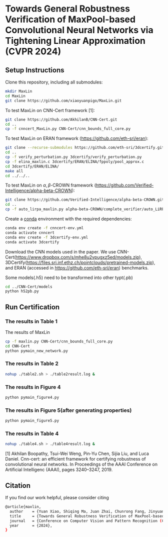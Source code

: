 
# Towards General Robustness Verification of MaxPool-based Convolutional Neural Networks via Tightening Linear Approximation (CVPR 2024)
## Setup Instructions

Clone this repository, including all submodules:
```bash
mkdir MaxLin
cd MaxLin
git clone https://github.com/xiaoyuanpigo/MaxLin.git
```

To test MaxLin on CNN-Cert framework [1]:
```bash
git clone https://github.com/AkhilanB/CNN-Cert.git
cd ..
cp -f cnncert_MaxLin.py CNN-Cert/cnn_bounds_full_core.py
```

To test MaxLin on ERAN framework (https://github.com/eth-sri/eran):
```bash
git clone --recurse-submodules https://github.com/eth-sri/3dcertify.git
cd ..
cp -f verify_perturbation.py 3dcertify/verify_perturbation.py 
cp -f elina_maxlin.c 3dcertify/ERAN/ELINA/fppoly/pool_approx.c
cd 3dcertify/ERAN/ELINA/
make all
cd ../../..
```

To test MaxLin on $\alpha,\beta$-CROWN framework (https://github.com/Verified-Intelligence/alpha-beta-CROWN):
```bash
git clone https://github.com/Verified-Intelligence/alpha-beta-CROWN.git
cd ..
cp -f auto_lirpa_maxlin.py alpha-beta-CROWN/complete_verifier/auto_LiRPA/operators/pooling.py
```

Create a [conda](https://www.anaconda.com/products/individual) environment with the required dependencies:
```bash
conda env create -f cnncert-env.yml
conda activate cnncert
conda env create -f 3dcertify-env.yml
conda activate 3dcertify
```

Download the CNN models used in the paper. We use CNN-Cert(https://www.dropbox.com/s/mhe8u2vpugxz5ed/models.zip), 3DCertify(https://files.sri.inf.ethz.ch/pointclouds/pretrained-models.zip), and ERAN (accessed in https://github.com/eth-sri/eran) benchmarks.

Some models(.h5) need to be transformed into other typt(.pb)
```bash
cd ../CNN-Cert/models
python h52pb.py
```

## Run Certification

### The results in Table 1

The results of MaxLin
```bash
cp -f maxlin.py CNN-Cert/cnn_bounds_full_core.py 
cd CNN-Cert
python pymain_new_network.py
```

### The results in Table 2
```bash
nohup ./table2.sh > ./table2result.log &
```

### The results in Figure 4
```bash
python pymain_figure4.py
```
 
### The results in Figure 5(after generating properties)
```bash
python pymain_figure5.py
```

### The results in Table 4
```bash
nohup ./table4.sh > ./table4result.log &
```
[1] Akhilan Boopathy, Tsui-Wei Weng, Pin-Yu Chen, Sijia Liu, and Luca Daniel. Cnn-cert: an efficient framework for certifying robustness of convolutional neural networks. In Proceedings of the AAAI Conference on Artificial Intelligenc (AAAI), pages 3240–3247, 2019.



## Citation
If you find our work helpful, please consider citing 

```bash
@article{maxlin,
  author    = {Yuan Xiao, Shiqing Ma, Juan Zhai, Chunrong Fang, Jinyuan Jia, Zhenyu Chen.},
  title     = {Towards General Robustness Verification of MaxPool-based Convolutional Neural Networks via Tightening Linear Approximation},
  journal   = {Conference on Computer Vision and Pattern Recognition (CVPR)},
  year      = {2024},
}
```
